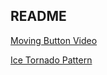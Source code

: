 ## README
[Moving Button Video](https://drive.google.com/file/d/1ME9pT6h9Sb64Iy3Sa4qJRQt1TpuC4m4-/view?usp=sharing)

[Ice Tornado Pattern](https://drive.google.com/file/d/1skaK-VOIKpbnv1DQurmLv-95MPf7qkox/view?usp=drive_link)
